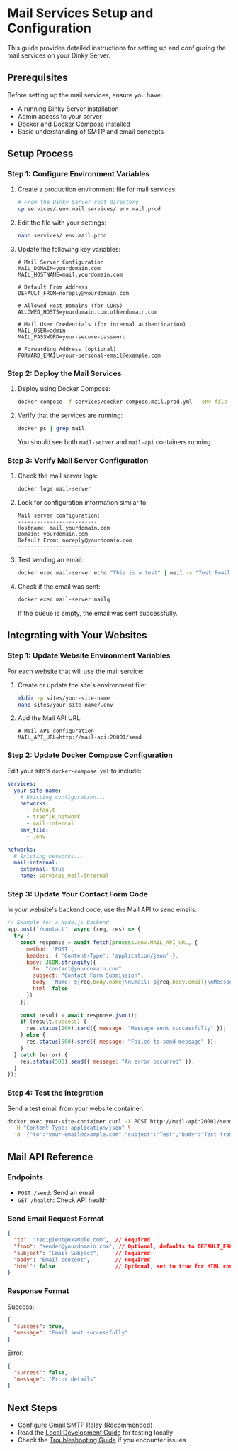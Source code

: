 # Mail Services Setup and Configuration

This guide provides detailed instructions for setting up and configuring the mail services on your Dinky Server.

## Prerequisites

Before setting up the mail services, ensure you have:

- A running Dinky Server installation
- Admin access to your server
- Docker and Docker Compose installed
- Basic understanding of SMTP and email concepts

## Setup Process

### Step 1: Configure Environment Variables

1. Create a production environment file for mail services:

   ```bash
   # From the Dinky Server root directory
   cp services/.env.mail services/.env.mail.prod
   ```

2. Edit the file with your settings:

   ```bash
   nano services/.env.mail.prod
   ```

3. Update the following key variables:

   ```
   # Mail Server Configuration
   MAIL_DOMAIN=yourdomain.com
   MAIL_HOSTNAME=mail.yourdomain.com
   
   # Default From Address
   DEFAULT_FROM=noreply@yourdomain.com
   
   # Allowed Host Domains (for CORS)
   ALLOWED_HOSTS=yourdomain.com,otherdomain.com
   
   # Mail User Credentials (for internal authentication)
   MAIL_USER=admin
   MAIL_PASSWORD=your-secure-password
   
   # Forwarding Address (optional)
   FORWARD_EMAIL=your-personal-email@example.com
   ```

### Step 2: Deploy the Mail Services

1. Deploy using Docker Compose:

   ```bash
   docker-compose -f services/docker-compose.mail.prod.yml --env-file services/.env.mail.prod up -d
   ```

2. Verify that the services are running:

   ```bash
   docker ps | grep mail
   ```

   You should see both `mail-server` and `mail-api` containers running.

### Step 3: Verify Mail Server Configuration

1. Check the mail server logs:

   ```bash
   docker logs mail-server
   ```

2. Look for configuration information similar to:

   ```
   Mail server configuration:
   -------------------------
   Hostname: mail.yourdomain.com
   Domain: yourdomain.com
   Default From: noreply@yourdomain.com
   -------------------------
   ```

3. Test sending an email:

   ```bash
   docker exec mail-server echo "This is a test" | mail -s "Test Email" your-test-email@example.com
   ```

4. Check if the email was sent:

   ```bash
   docker exec mail-server mailq
   ```

   If the queue is empty, the email was sent successfully.

## Integrating with Your Websites

### Step 1: Update Website Environment Variables

For each website that will use the mail service:

1. Create or update the site's environment file:

   ```bash
   mkdir -p sites/your-site-name
   nano sites/your-site-name/.env
   ```

2. Add the Mail API URL:

   ```
   # Mail API configuration
   MAIL_API_URL=http://mail-api:20001/send
   ```

### Step 2: Update Docker Compose Configuration

Edit your site's `docker-compose.yml` to include:

```yaml
services:
  your-site-name:
    # Existing configuration...
    networks:
      - default
      - traefik_network
      - mail-internal
    env_file:
      - .env

networks:
  # Existing networks...
  mail-internal:
    external: true
    name: services_mail-internal
```

### Step 3: Update Your Contact Form Code

In your website's backend code, use the Mail API to send emails:

```javascript
// Example for a Node.js backend
app.post('/contact', async (req, res) => {
  try {
    const response = await fetch(process.env.MAIL_API_URL, {
      method: 'POST',
      headers: { 'Content-Type': 'application/json' },
      body: JSON.stringify({
        to: "contact@yourdomain.com",
        subject: "Contact Form Submission",
        body: `Name: ${req.body.name}\nEmail: ${req.body.email}\nMessage: ${req.body.message}`,
        html: false
      })
    });
    
    const result = await response.json();
    if (result.success) {
      res.status(200).send({ message: "Message sent successfully" });
    } else {
      res.status(500).send({ message: "Failed to send message" });
    }
  } catch (error) {
    res.status(500).send({ message: "An error occurred" });
  }
});
```

### Step 4: Test the Integration

Send a test email from your website container:

```bash
docker exec your-site-container curl -X POST http://mail-api:20001/send \
  -H "Content-Type: application/json" \
  -d '{"to":"your-email@example.com","subject":"Test","body":"Test from your site"}'
```

## Mail API Reference

### Endpoints

- `POST /send`: Send an email
- `GET /health`: Check API health

### Send Email Request Format

```json
{
  "to": "recipient@example.com",  // Required
  "from": "sender@yourdomain.com", // Optional, defaults to DEFAULT_FROM
  "subject": "Email Subject",     // Required
  "body": "Email content",        // Required
  "html": false                   // Optional, set to true for HTML content
}
```

### Response Format

Success:
```json
{
  "success": true,
  "message": "Email sent successfully"
}
```

Error:
```json
{
  "success": false,
  "message": "Error details"
}
```

## Next Steps

- [Configure Gmail SMTP Relay](gmail-relay.md) (Recommended)
- Read the [Local Development Guide](../../developer-guide/local-development.md) for testing locally
- Check the [Troubleshooting Guide](troubleshooting.md) if you encounter issues 